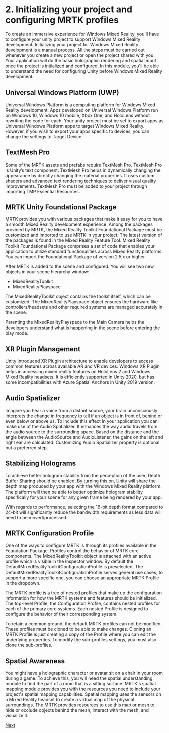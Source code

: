 # 2. Initializing your project and configuring MRTK profiles

To create an immersive experience for Windows Mixed Reality, you'll have to configure your unity project to support Windows Mixed Reality development. Initializing your project for Windows Mixed Reality development is a manual process. All the steps must be carried out whenever you create a new project or open the project shared with you. Your application will do the basic holographic rendering and spatial input once the project is initialized and configured. In this module, you'll be able to understand the need for configuring Unity before Windows Mixed Reality development.

## Universal Windows Platform (UWP)

Universal Windows Platform is a computing platform for Windows Mixed Reality development. Apps developed on Universal Windows Platform run on Windows 10, Windows 10 mobile, Xbox One, and HoloLens without rewriting the code for each. Your unity project must be set to export apps as Universal Windows Platform apps to target Windows Mixed Reality. However, if you wish to export your apps specific to devices, you can change the settings to Target Device.

## TextMesh Pro

Some of the MRTK assets and prefabs require TextMesh Pro. TextMesh Pro is Unity’s text component. TextMesh Pro helps in dynamically changing the appearance by directly changing the material properties. It uses custom shaders and advanced text rendering techniques to deliver visual quality improvements. TextMesh Pro must be added to your project through importing TMP Essential Resources.

## MRTK Unity Foundational Package

MRTK provides you with various packages that make it easy for you to have a smooth Mixed Reality development experience. Among the packages provided by MRTK, the Mixed Reality Toolkit Foundational Package must be customized and imported to use MRTK in your project.  The latest version of the packages is found in the Mixed Reality Feature Tool. Mixed Reality Toolkit Foundational Package comprises a set of code that enables your application to utilize standard functionalities across Mixed Reality platforms. You can import the Foundational Package of version 2.5.x or higher.

After MRTK is added to the scene and configured. You will see two new objects in your scene hierarchy window:

* MixedRealityToolkit
* MixedRealityPlayspace

The MixedRealityToolkit object contains the toolkit itself, which can be customized. The MixedRealityPlayspace object ensures the hardware like controllers/headsets and other required systems are managed accurately in the scene.

Parenting the MixedRealityPlayspace to the Main Camera helps the developers understand what is happening in the scene before entering the play mode.

## XR Plugin Management

Unity introduced XR Plugin architecture to enable developers to access common features across available AR and VR devices. Windows XR Plugin helps in accessing mixed reality features on HoloLens 2 and Windows Mixed Reality headsets. It is efficiently supported in Unity 2020, but has some incompatibilities with Azure Spatial Anchors in Unity 2019 version.

## Audio Spatializer

Imagine you hear a voice from a distant source, your brain unconsciously interprets the change in frequency to tell if an object is in front of, behind or even below or above us. To include this effect in your application you can make use of the Audio Spatializer. It enhances the way audio travels from the audio source to the surrounding space. Based on the distance and the angle between the AudioSource and AudioListener, the gains on the left and right ear are calculated. Customizing Audio Spatializer property is optional but a preferred step.

## Stabilizing Holograms

To achieve better hologram stability from the perception of the user, Depth Buffer Sharing should be enabled. By turning this on, Unity will share the depth map produced by your app with the Windows Mixed Reality platform. The platform will then be able to better optimize hologram stability specifically for your scene for any given frame being rendered by your app.

With regards to performance, selecting the 16-bit depth format compared to 24-bit will significantly reduce the bandwidth requirements as less data will need to be moved/processed.

## MRTK Configuration Profile

One of the ways to configure MRTK is through its profiles available in the Foundation Package. Profiles control the behavior of MRTK core components. The MixedRealityToolkit object is attached with an active profile which is visible in the Inspector window. By default the DefaultMixedRealityToolkitConfigurationProfile is preselected. The DefaultMixedRealityToolkitConfigurationProfile serves general use cases; to support a more specific one, you can choose an appropriate MRTK Profile in the dropdown.

The MRTK profile is a tree of nested profiles that make up the configuration information for how the MRTK systems and features should be initialized. The top-level Profile, the Configuration Profile, contains nested profiles for each of the primary core systems. Each nested Profile is designed to configure the behavior of their corresponding system.

To retain a common ground, the default MRTK profiles can not be modified. These profiles must be cloned to be able to make changes. Cloning an MRTK Profile is just creating a copy of the Profile where you can edit the underlying properties. To modify the sub-profiles settings, you must also clone the sub-profiles.

## Spatial Awareness

You might have a holographic character or avatar sit on a chair in your room during a game. To achieve this, you will need the spatial understanding module to find the part of a room that is a sitting surface. MRTK's spatial mapping module provides you with the resources you need to include your project's spatial mapping capabilities. Spatial mapping uses the sensors on a Mixed Reality headset to create a virtual map of the physical surroundings. The MRTK provides resources to use this map or mesh to hide or occlude objects behind the mesh, interact with the mesh, and visualize it.

[Next](exercise-initializing-your-project-and-configuring-mrtk-profiles.md)
